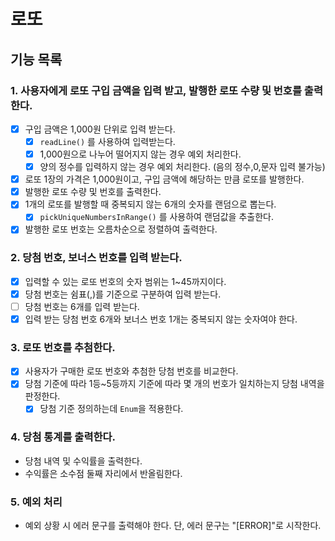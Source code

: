# 로또
## 기능 목록
### 1. 사용자에게 로또 구입 금액을 입력 받고, 발행한 로또 수량 및 번호를 출력한다.
- [x] 구입 금액은 1,000원 단위로 입력 받는다.
  - [x] `readLine()` 를 사용하여 입력받는다.
  - [x] 1,000원으로 나누어 떨어지지 않는 경우 예외 처리한다.
  - [x] 양의 정수를 입력하지 않는 경우 예외 처리한다. (음의 정수,0,문자 입력 불가능)
- [x] 로또 1장의 가격은 1,000원이고, 구입 금액에 해당하는 만큼 로또를 발행한다.
- [x] 발행한 로또 수량 및 번호를 출력한다.
- [x] 1개의 로또를 발행할 때 중복되지 않는 6개의 숫자를 랜덤으로 뽑는다.
  - [x] `pickUniqueNumbersInRange()` 를 사용하여 랜덤값을 추출한다.
- [x] 발행한 로또 번호는 오름차순으로 정렬하여 출력한다.

### 2. 당첨 번호, 보너스 번호를 입력 받는다.

- [x] 입력할 수 있는 로또 번호의 숫자 범위는 1~45까지이다.
- [x] 당첨 번호는 쉼표(,)를 기준으로 구분하여 입력 받는다.
- [ ] 당첨 번호는 6개를 입력 받는다.
- [x] 입력 받는 당첨 번호 6개와 보너스 번호 1개는 중복되지 않는 숫자여야 한다.

### 3. 로또 번호를 추첨한다.

- [x] 사용자가 구매한 로또 번호와 추첨한 당첨 번호를 비교한다.
- [x] 당첨 기준에 따라 1등~5등까지 기준에 따라 몇 개의 번호가 일치하는지 당첨 내역을 판정한다.
    - [x] 당첨 기준 정의하는데 `Enum`을 적용한다.

### 4. 당첨 통계를 출력한다.

- 당첨 내역 및 수익률을 출력한다.
- 수익률은 소수점 둘째 자리에서 반올림한다.

### 5. 예외 처리

- 예외 상황 시 에러 문구를 출력해야 한다. 단, 에러 문구는 "[ERROR]"로 시작한다.

